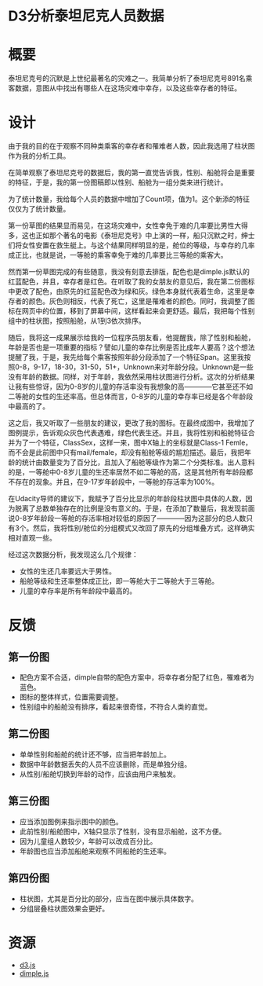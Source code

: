 # D3分析泰坦尼克人员数据
# 概要
泰坦尼克号的沉默是上世纪最著名的灾难之一。我简单分析了泰坦尼克号891名乘客数据，意图从中找出有哪些人在这场灾难中幸存，以及这些幸存者的特征。

# 设计
由于我的目的在于观察不同种类乘客的幸存者和罹难者人数，因此我选用了柱状图作为我的分析工具。

在简单观察了泰坦尼克号的数据后，我的第一直觉告诉我，性别、船舱将会是重要的特征，于是，我的第一份图稿即以性别、船舱为一组分类来进行统计。

为了统计数量，我给每个人员的数据中增加了Count项，值为1。这个新添的特征仅仅为了统计数量。

第一份草图的结果显而易见，在这场灾难中，女性幸免于难的几率要比男性大得多，这也正如那个著名的电影《泰坦尼克号》中上演的一样，船只沉默之时，绅士们将女性安置在救生艇上。与这个结果同样明显的是，舱位的等级，与幸存的几率成正比，也就是说，一等舱的乘客幸免于难的几率要比三等舱的乘客大。

然而第一份草图完成的有些随意，我没有刻意去排版，配色也是dimple.js默认的红蓝配色，并且，幸存者是红色。在听取了我的女朋友的意见后，我在第二份图标中更改了配色，由原先的红蓝配色改为绿和灰。绿色本身就代表着生命，这里是幸存者的颜色。灰色则相反，代表了死亡，这里是罹难者的颜色。同时，我调整了图标在网页中的位置，移到了屏幕中间，这样看起来会更舒适。最后，我把每个性别组中的柱状图，按照船舱，从1到3依次排序。

随后，我将这一成果展示给我的一位程序员朋友看，他提醒我，除了性别和船舱，年龄是否也是一项重要的指标？譬如儿童的幸存比例是否比成年人要高？这个想法提醒了我，于是，我先给每个乘客按照年龄分段添加了一个特征Span。这里我按照0-8，9-17，18-30，31-50，51+，Unknown来对年龄分段。Unknown是一些没有年龄的数据。同样，对于年龄，我依然采用柱状图进行分析。这次的分析结果让我有些惊讶，因为0-8岁的儿童的存活率没有我想象的高————它甚至还不如二等舱的女性的生还率高。但总体而言，0-8岁的儿童的幸存率已经是各个年龄段中最高的了。

这之后，我又听取了一些朋友的建议，更改了我的图标。在最终成图中，我增加了图例提示，告诉观众灰色代表遇难，绿色代表生还。并且，我将性别和船舱特征合并为了一个特征，ClassSex，这样一来，图中X轴上的坐标就是Class-1 Femle，而不会是此前图中只有mail/female，却没有船舱等级的尴尬描述。最后，我把年龄的统计由数量变为了百分比，且加入了船舱等级作为第二个分类标准。出人意料的是，一等舱中0-8岁儿童的生还率居然不如二等舱的高，这是其他所有年龄段都不存在的现象。并且，在9-17岁年龄段中，一等舱的存活率为100%。

在Udacity导师的建议下，我赋予了百分比显示的年龄段柱状图中具体的人数，因为脱离了总数单独存在的比例是没有意义的。于是，在添加了数量后，我发现前面说0-8岁年龄段一等舱的存活率相对较低的原因了————因为这部分的总人数只有3个。然后，我将性别/舱位的分组模式又改回了原先的分组堆叠方式，这样确实相对直观一些。

经过这次数据分析，我发现这么几个规律：
* 女性的生还几率要远大于男性。
* 船舱等级和生还率整体成正比，即一等舱大于二等舱大于三等舱。
* 儿童的幸存率是所有年龄段中最高的。

# 反馈
## 第一份图
* 配色方案不合适，dimple自带的配色方案中，将幸存者分配了红色，罹难者为蓝色。
* 图标的整体样式，位置需要调整。
* 性别组中的船舱没有排序，看起来很奇怪，不符合人类的直觉。

## 第二份图
* 单单性别和船舱的统计还不够，应当把年龄加上。
* 数据中年龄数据丢失的人员不应该删除，而是单独分组。
* 从性别/船舱切换到年龄的动作，应该由用户来触发。

## 第三份图
* 应当添加图例来指示图中的颜色。
* 此前性别/船舱图中，X轴只显示了性别，没有显示船舱，这不方便。
* 因为儿童组人数较少，年龄可以改成百分比。
* 年龄图也应当添加船舱来观察不同船舱的生还率。

## 第四份图
* 柱状图，尤其是百分比的部分，应当在图中展示具体数字。
* 分组层叠柱状图效果会更好。

# 资源
* [d3.js](https://d3js.org/)
* [dimple.js](http://dimplejs.org/)
